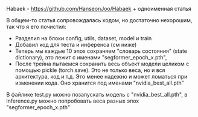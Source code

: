  Habaek - https://github.com/HanseonJoo/Habaek + одноименная статья

 В общем-то статья сопровождалась кодом, но достаточно нехорошим, так что я его почистил:
 * Разделил на блоки config, utils, dataset, model и train
 * Добавил код для теста и инференса (см ниже)
 * Теперь мы каждые 10 эпох сохраняем "словарь состояния" (state dictionary), это лежит с именами "segformer_epoch_x.pth", 
 * После трейна пытаемся сохранить весь объект модели целиком с помощью pickle (torch.save). Это не только веса, но и вся архитектура, код и т.д. Это менее надежно и может ломаться при изменении кода. Оно хранится под именами "nvidia_best_all.pth"

 В файлике test.py можно позапускать модель c "nvidia_best_all.pth", в inference.py можно попробовать веса разных эпох "segformer_epoch_x.pth"
